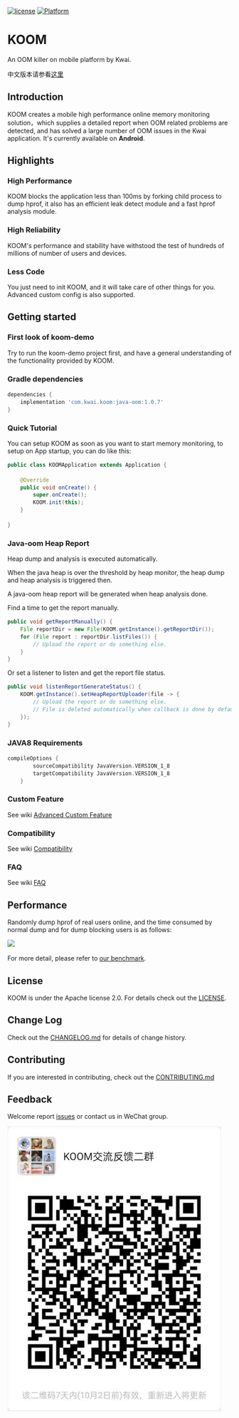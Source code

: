 [![license](https://img.shields.io/badge/license-Apache--2.0-brightgreen.svg)](https://github.com/KwaiAppTeam/KOOM/blob/master/LICENSE)
[![Platform](https://img.shields.io/badge/Platform-Android-brightgreen.svg)](https://github.com/KwaiAppTeam/KOOM/wiki/home)
# KOOM
An OOM killer on mobile platform by Kwai. 

中文版本请参看[这里](README.zh-CN.md)

## Introduction

KOOM creates a mobile high performance online memory monitoring solution，which supplies a detailed report when OOM related problems are detected, and has solved a large number of OOM issues in the Kwai application. It's currently available on **Android**.

## Highlights

### High Performance
KOOM blocks the application less than 100ms by forking child process to dump hprof, it also has an efficient leak detect module and a fast hprof analysis module.

### High Reliability
KOOM's performance and stability have withstood the test of hundreds of millions of  number of users and devices.

### Less Code
You just need to init KOOM,  and it will take care of other things for you. Advanced custom config is also supported.


## Getting started

### First look of koom-demo

Try to run the koom-demo project first, and have a general understanding of the functionality provided by KOOM.

### Gradle dependencies

```gradle
dependencies {
    implementation 'com.kwai.koom:java-oom:1.0.7'
}
```

### Quick Tutorial
You can setup KOOM as soon as you want to start memory monitoring, to setup on App startup, you can do like this:

```Java
public class KOOMApplication extends Application {

    @Override
    public void onCreate() {
        super.onCreate();
        KOOM.init(this);
    }

}
```

### Java-oom Heap Report

Heap dump and analysis is executed automatically.

When the java heap is over the threshold by heap monitor, the heap dump and heap analysis is triggered then.

A java-oom heap report will be generated when heap analysis done.

Find a time to get the report manually.
```Java
public void getReportManually() {
    File reportDir = new File(KOOM.getInstance().getReportDir());
    for (File report : reportDir.listFiles()) {
        // Upload the report or do something else.
    }
}
```

Or set a listener to listen and get the report file status.
```Java
public void listenReportGenerateStatus() {
    KOOM.getInstance().setHeapReportUploader(file -> {
        // Upload the report or do something else.
        // File is deleted automatically when callback is done by default.
    });
}
```

### JAVA8 Requirements
```gradle
compileOptions {
        sourceCompatibility JavaVersion.VERSION_1_8
        targetCompatibility JavaVersion.VERSION_1_8
    }
```

### Custom Feature

See wiki [Advanced Custom Feature](https://github.com/KwaiAppTeam/KOOM/wiki/Advanced-Custom-Feature)

### Compatibility

See wiki [Compatibility](https://github.com/KwaiAppTeam/KOOM/wiki/Compatibility)

### FAQ

See wiki [FAQ](https://github.com/KwaiAppTeam/KOOM/wiki/FAQ)

## Performance
Randomly dump hprof of real users online, and the time consumed by normal dump and for dump blocking users is as follows:

<img src="https://github.com/KwaiAppTeam/KOOM/wiki/images/android_benchmark.png" width="500">

For more detail, please refer to [our benchmark](https://github.com/KwaiAppTeam/KOOM/wiki/android_benchmark).

## License
KOOM is under the Apache license 2.0. For details check out the [LICENSE](./LICENSE).

## Change Log
Check out the [CHANGELOG.md](./CHANGELOG.md) for details of change history.

## Contributing
If you are interested in contributing, check out the [CONTRIBUTING.md](./CONTRIBUTING.md)

## Feedback
Welcome report [issues](https://github.com/KwaiAppTeam/KOOM/issues) or contact us in WeChat group.

<img src=./doc/images/wechat4.jpg/>

